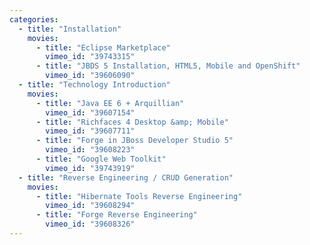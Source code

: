 ```yaml
---
categories:
  - title: "Installation"
    movies:
      - title: "Eclipse Marketplace"
        vimeo_id: "39743315"
      - title: "JBDS 5 Installation, HTML5, Mobile and OpenShift"
        vimeo_id: "39606090"
  - title: "Technology Introduction"
    movies:
      - title: "Java EE 6 + Arquillian"
        vimeo_id: "39607154"
      - title: "Richfaces 4 Desktop &amp; Mobile"
        vimeo_id: "39607711"
      - title: "Forge in JBoss Developer Studio 5"
        vimeo_id: "39608223"
      - title: "Google Web Toolkit"
        vimeo_id: "39743919"
  - title: "Reverse Engineering / CRUD Generation"
    movies:
      - title: "Hibernate Tools Reverse Engineering"
        vimeo_id: "39608294"
      - title: "Forge Reverse Engineering"
        vimeo_id: "39608326"
---
```

